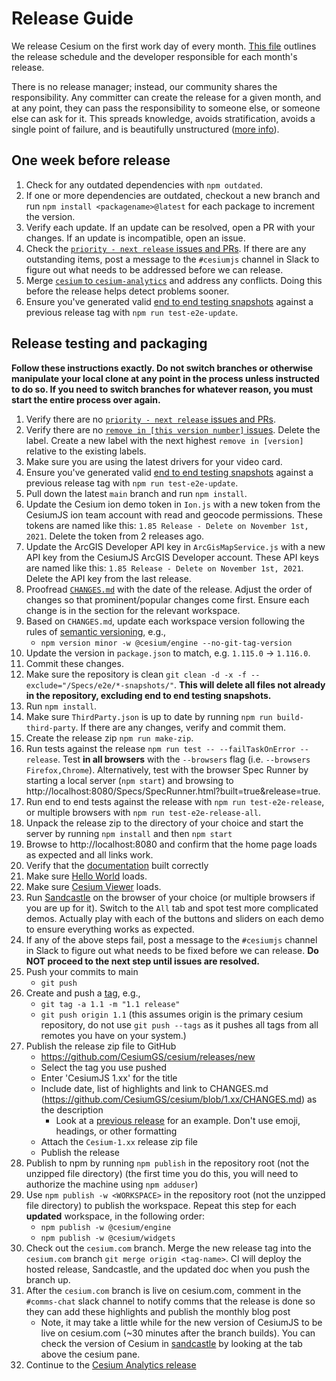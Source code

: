 # Release Guide

We release Cesium on the first work day of every month. [This file](../../../.slackbot.yml) outlines the release schedule and the developer responsible for each month's release.

There is no release manager; instead, our community shares the responsibility. Any committer can create the release for a given month, and at any point, they can pass the responsibility to someone else, or someone else can ask for it. This spreads knowledge, avoids stratification, avoids a single point of failure, and is beautifully unstructured ([more info](https://community.cesium.com/t/cesium-releases/45)).

## One week before release

1. Check for any outdated dependencies with `npm outdated`.
2. If one or more dependencies are outdated, checkout a new branch and run `npm install <packagename>@latest` for each package to increment the version.
3. Verify each update. If an update can be resolved, open a PR with your changes. If an update is incompatible, open an issue.
4. Check the [`priority - next release` issues and PRs](https://github.com/CesiumGS/cesium/labels/priority%20-%20next%20release). If there are any outstanding items, post a message to the `#cesiumjs` channel in Slack to figure out what needs to be addressed before we can release.
5. Merge [`cesium` to `cesium-analytics`](https://github.com/CesiumGS/cesium-analytics/wiki/Merging-between-Cesium-Analytics-and-CesiumJS) and address any conflicts. Doing this before the release helps detect problems sooner.
6. Ensure you've generated valid [end to end testing snapshots](../TestingGuide/README.md) against a previous release tag with `npm run test-e2e-update`.

## Release testing and packaging

**Follow these instructions exactly. Do not switch branches or otherwise manipulate your local clone at any point in the process unless instructed to do so. If you need to switch branches for whatever reason, you must start the entire process over again.**

1. Verify there are no [`priority - next release` issues and PRs](https://github.com/CesiumGS/cesium/labels/priority%20-%20next%20release).
2. Verify there are no [`remove in [this version number]` issues](https://github.com/CesiumGS/cesium/labels). Delete the label. Create a new label with the next highest `remove in [version]` relative to the existing labels.
3. Make sure you are using the latest drivers for your video card.
4. Ensure you've generated valid [end to end testing snapshots](../TestingGuide/README.md) against a previous release tag with `npm run test-e2e-update`.
5. Pull down the latest `main` branch and run `npm install`.
6. Update the Cesium ion demo token in `Ion.js` with a new token from the CesiumJS ion team account with read and geocode permissions. These tokens are named like this: `1.85 Release - Delete on November 1st, 2021`. Delete the token from 2 releases ago.
7. Update the ArcGIS Developer API key in `ArcGisMapService.js` with a new API key from the CesiumJS ArcGIS Developer account. These API keys are named like this: `1.85 Release - Delete on November 1st, 2021`. Delete the API key from the last release.
8. Proofread [`CHANGES.md`](../../../CHANGES.md) with the date of the release. Adjust the order of changes so that prominent/popular changes come first. Ensure each change is in the section for the relevant workspace.
9. Based on `CHANGES.md`, update each workspace version following the rules of [semantic versioning](https://semver.org/), e.g.,
   - `npm version minor -w @cesium/engine --no-git-tag-version`
10. Update the version in `package.json` to match, e.g. `1.115.0` -> `1.116.0`.
11. Commit these changes.
12. Make sure the repository is clean `git clean -d -x -f --exclude="/Specs/e2e/*-snapshots/"`. **This will delete all files not already in the repository, excluding end to end testing snapshots.**
13. Run `npm install`.
14. Make sure `ThirdParty.json` is up to date by running `npm run build-third-party`. If there are any changes, verify and commit them.
15. Create the release zip `npm run make-zip`.
16. Run tests against the release `npm run test -- --failTaskOnError --release`. Test **in all browsers** with the `--browsers` flag (i.e. `--browsers Firefox,Chrome`). Alternatively, test with the browser Spec Runner by starting a local server (`npm start`) and browsing to http://localhost:8080/Specs/SpecRunner.html?built=true&release=true.
17. Run end to end tests against the release with `npm run test-e2e-release`, or multiple browsers with `npm run test-e2e-release-all`.
18. Unpack the release zip to the directory of your choice and start the server by running `npm install` and then `npm start`
19. Browse to http://localhost:8080 and confirm that the home page loads as expected and all links work.
20. Verify that the [documentation](http://localhost:8080/Build/Documentation/index.html) built correctly
21. Make sure [Hello World](http://localhost:8080/Apps/HelloWorld.html) loads.
22. Make sure [Cesium Viewer](http://localhost:8080/Apps/CesiumViewer/index.html) loads.
23. Run [Sandcastle](http://localhost:8080/Apps/Sandcastle/index.html) on the browser of your choice (or multiple browsers if you are up for it). Switch to the `All` tab and spot test more complicated demos. Actually play with each of the buttons and sliders on each demo to ensure everything works as expected.
24. If any of the above steps fail, post a message to the `#cesiumjs` channel in Slack to figure out what needs to be fixed before we can release. **Do NOT proceed to the next step until issues are resolved.**
25. Push your commits to main
    - `git push`
26. Create and push a [tag](https://git-scm.com/book/en/v2/Git-Basics-Tagging), e.g.,
    - `git tag -a 1.1 -m "1.1 release"`
    - `git push origin 1.1` (this assumes origin is the primary cesium repository, do not use `git push --tags` as it pushes all tags from all remotes you have on your system.)
27. Publish the release zip file to GitHub
    - https://github.com/CesiumGS/cesium/releases/new
    - Select the tag you use pushed
    - Enter 'CesiumJS 1.xx' for the title
    - Include date, list of highlights and link to CHANGES.md (https://github.com/CesiumGS/cesium/blob/1.xx/CHANGES.md) as the description
      - Look at a [previous release](https://github.com/CesiumGS/cesium/releases/tag/1.79) for an example. Don't use emoji, headings, or other formatting
    - Attach the `Cesium-1.xx` release zip file
    - Publish the release
28. Publish to npm by running `npm publish` in the repository root (not the unzipped file directory) (the first time you do this, you will need to authorize the machine using `npm adduser`)
29. Use `npm publish -w <WORKSPACE>` in the repository root (not the unzipped file directory) to publish the workspace. Repeat this step for each **updated** workspace, in the following order:
    - `npm publish -w @cesium/engine`
    - `npm publish -w @cesium/widgets`
30. Check out the `cesium.com` branch. Merge the new release tag into the `cesium.com` branch `git merge origin <tag-name>`. CI will deploy the hosted release, Sandcastle, and the updated doc when you push the branch up.
31. After the `cesium.com` branch is live on cesium.com, comment in the `#comms-chat` slack channel to notify comms that the release is done so they can add these highlights and publish the monthly blog post
    - Note, it may take a little while for the new version of CesiumJS to be live on cesium.com (~30 minutes after the branch builds). You can check the version of Cesium in [sandcastle](https://sandcastle.cesium.com/) by looking at the tab above the cesium pane.
32. Continue to the [Cesium Analytics release](https://github.com/CesiumGS/cesium-analytics/blob/main/Documentation/Contributors/AnalyticsReleaseGuide/README.md)
